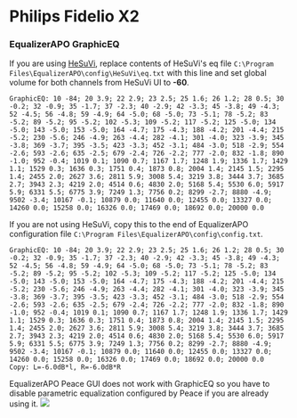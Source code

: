 # Philips Fidelio X2
### EqualizerAPO GraphicEQ
If you are using [HeSuVi](https://sourceforge.net/projects/hesuvi/), replace contents of HeSuVi's eq file `C:\Program Files\EqualizerAPO\config\HeSuVi\eq.txt` with this line and set global volume for both channels from HeSuVi UI to **-60**.
```
GraphicEQ: 10 -84; 20 3.9; 22 2.9; 23 2.5; 25 1.6; 26 1.2; 28 0.5; 30 -0.2; 32 -0.9; 35 -1.7; 37 -2.3; 40 -2.9; 42 -3.3; 45 -3.8; 49 -4.3; 52 -4.5; 56 -4.8; 59 -4.9; 64 -5.0; 68 -5.0; 73 -5.1; 78 -5.2; 83 -5.2; 89 -5.2; 95 -5.2; 102 -5.3; 109 -5.2; 117 -5.2; 125 -5.0; 134 -5.0; 143 -5.0; 153 -5.0; 164 -4.7; 175 -4.3; 188 -4.2; 201 -4.4; 215 -5.2; 230 -5.6; 246 -4.9; 263 -4.4; 282 -4.1; 301 -4.0; 323 -3.9; 345 -3.8; 369 -3.7; 395 -3.5; 423 -3.3; 452 -3.1; 484 -3.0; 518 -2.9; 554 -2.6; 593 -2.6; 635 -2.5; 679 -2.4; 726 -2.2; 777 -2.0; 832 -1.8; 890 -1.0; 952 -0.4; 1019 0.1; 1090 0.7; 1167 1.7; 1248 1.9; 1336 1.7; 1429 1.1; 1529 0.3; 1636 0.3; 1751 0.4; 1873 0.8; 2004 1.4; 2145 1.5; 2295 1.4; 2455 2.0; 2627 3.6; 2811 5.9; 3008 5.4; 3219 3.8; 3444 3.7; 3685 2.7; 3943 2.3; 4219 2.0; 4514 0.6; 4830 2.0; 5168 5.4; 5530 6.0; 5917 5.9; 6331 5.5; 6775 3.9; 7249 1.3; 7756 0.2; 8299 -2.7; 8880 -4.9; 9502 -3.4; 10167 -0.1; 10879 0.0; 11640 0.0; 12455 0.0; 13327 0.0; 14260 0.0; 15258 0.0; 16326 0.0; 17469 0.0; 18692 0.0; 20000 0.0
```
If you are not using HeSuVi, copy this to the end of EqualizerAPO configuration file `C:\Program Files\EqualizerAPO\config\config.txt`.
```
GraphicEQ: 10 -84; 20 3.9; 22 2.9; 23 2.5; 25 1.6; 26 1.2; 28 0.5; 30 -0.2; 32 -0.9; 35 -1.7; 37 -2.3; 40 -2.9; 42 -3.3; 45 -3.8; 49 -4.3; 52 -4.5; 56 -4.8; 59 -4.9; 64 -5.0; 68 -5.0; 73 -5.1; 78 -5.2; 83 -5.2; 89 -5.2; 95 -5.2; 102 -5.3; 109 -5.2; 117 -5.2; 125 -5.0; 134 -5.0; 143 -5.0; 153 -5.0; 164 -4.7; 175 -4.3; 188 -4.2; 201 -4.4; 215 -5.2; 230 -5.6; 246 -4.9; 263 -4.4; 282 -4.1; 301 -4.0; 323 -3.9; 345 -3.8; 369 -3.7; 395 -3.5; 423 -3.3; 452 -3.1; 484 -3.0; 518 -2.9; 554 -2.6; 593 -2.6; 635 -2.5; 679 -2.4; 726 -2.2; 777 -2.0; 832 -1.8; 890 -1.0; 952 -0.4; 1019 0.1; 1090 0.7; 1167 1.7; 1248 1.9; 1336 1.7; 1429 1.1; 1529 0.3; 1636 0.3; 1751 0.4; 1873 0.8; 2004 1.4; 2145 1.5; 2295 1.4; 2455 2.0; 2627 3.6; 2811 5.9; 3008 5.4; 3219 3.8; 3444 3.7; 3685 2.7; 3943 2.3; 4219 2.0; 4514 0.6; 4830 2.0; 5168 5.4; 5530 6.0; 5917 5.9; 6331 5.5; 6775 3.9; 7249 1.3; 7756 0.2; 8299 -2.7; 8880 -4.9; 9502 -3.4; 10167 -0.1; 10879 0.0; 11640 0.0; 12455 0.0; 13327 0.0; 14260 0.0; 15258 0.0; 16326 0.0; 17469 0.0; 18692 0.0; 20000 0.0
Copy: L=-6.0dB*l, R=-6.0dB*R
```
EqualizerAPO Peace GUI does not work with GraphicEQ so you have to disable parametric equalization configured by Peace if you are already using it.
![](https://raw.githubusercontent.com/jaakkopasanen/AutoEq/master/results/Headphone.com/innerfidelity/onear/Philips%20Fidelio%20X2/Philips%20Fidelio%20X2.png)
